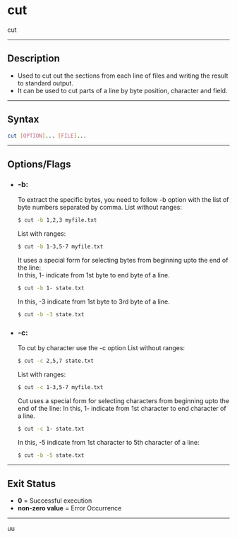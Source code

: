 # cut
cut

---

## Description
- Used to cut out the sections from each line of files and writing the result to standard output.
- It can be used to cut parts of a line by byte position, character and field.

---

## Syntax
```bash
cut [OPTION]... [FILE]...
```

---

## Options/Flags
- ### -b: 
  To extract the specific bytes, you need to follow -b option with the list of byte numbers separated by comma.
  List without ranges:
    ```bash
    $ cut -b 1,2,3 myfile.txt  
    ```   
  List with ranges:
    ```bash
    $ cut -b 1-3,5-7 myfile.txt
    ```
  It uses a special form for selecting bytes from beginning upto the end of the line:  
  In this, 1- indicate from 1st byte to end byte of a line.
    ```bash
    $ cut -b 1- state.txt 
    ```
  In this, -3 indicate from 1st byte to 3rd byte of a line.
    ```bash
    $ cut -b -3 state.txt 
    ```
- ### -c: 
  To cut by character use the -c option
  List without ranges:
    ```bash
    $ cut -c 2,5,7 state.txt 
    ```
  List with ranges:
    ```bash
    $ cut -c 1-3,5-7 myfile.txt 
    ```
  Cut uses a special form for selecting characters from beginning upto the end of the line:
  In this, 1- indicate from 1st character to end character of a line.
    ```bash
    $ cut -c 1- state.txt
    ```
  In this, -5 indicate from 1st character to 5th character of a line:
    ```bash
    $ cut -b -5 state.txt 
    ```
---

## Exit Status 
- **0** = Successful execution
- **non-zero value** = Error Occurrence

---
uu